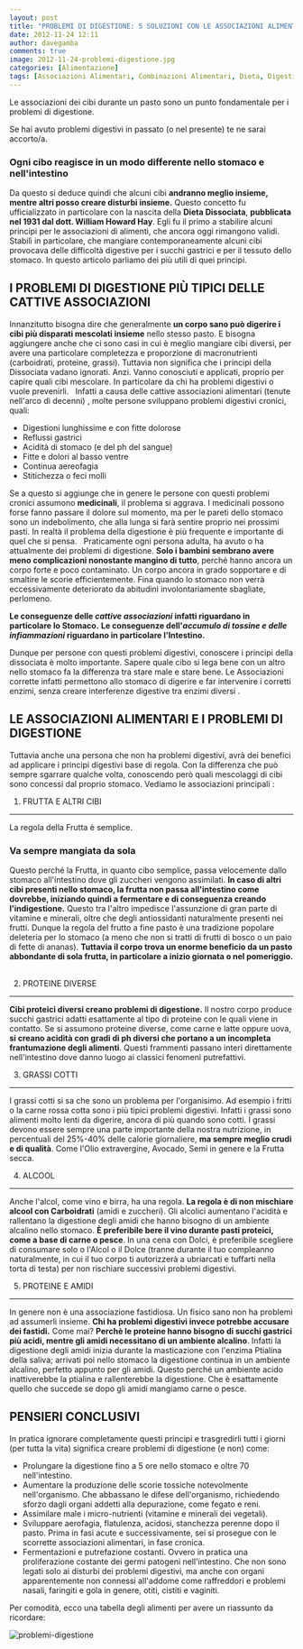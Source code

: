 ```yaml
---
layout: post
title: "PROBLEMI DI DIGESTIONE: 5 SOLUZIONI CON LE ASSOCIAZIONI ALIMENTARI"
date: 2012-11-24 12:11
author: davegamba
comments: true
image: 2012-11-24-problemi-digestione.jpg
categories: [Alimentazione]
tags: [Associazioni Alimentari, Combinazioni Alimentari, Dieta, Digestione, Dissociata, Problemi Digestivi]
---
```

Le associazioni dei cibi durante un pasto sono un punto fondamentale per i problemi di digestione.

Se hai avuto problemi digestivi in passato (o nel presente) te ne sarai accorto/a.

### Ogni cibo reagisce in un modo differente nello stomaco e nell'intestino

Da questo si deduce quindi che alcuni cibi **andranno meglio insieme, mentre altri posso creare disturbi insieme.** Questo concetto fu ufficializzato in particolare con la nascita della **Dieta Dissociata**, **pubblicata nel 1931 dal dott. William Howard Hay**. Egli fu il primo a stabilire alcuni principi per le associazioni di alimenti, che ancora oggi rimangono validi. Stabilì in particolare, che mangiare contemporaneamente alcuni cibi provocava delle difficoltà digestive per i succhi gastrici e per il tessuto dello stomaco. In questo articolo parliamo dei più utili di quei principi.

I PROBLEMI DI DIGESTIONE PIÙ TIPICI DELLE CATTIVE ASSOCIAZIONI
---------------------------------------------------------------

Innanzitutto bisogna dire che generalmente **un corpo sano può digerire i cibi più disparati mescolati insieme** nello stesso pasto. E bisogna aggiungere anche che ci sono casi in cui è meglio mangiare cibi diversi, per avere una particolare completezza e proporzione di macronutrienti (carboidrati, proteine, grassi). Tuttavia non significa che i principi della Dissociata vadano ignorati. Anzi. Vanno conosciuti e applicati, proprio per capire quali cibi mescolare. In particolare da chi ha problemi digestivi o vuole prevenirli.   Infatti a causa delle cattive associazioni alimentari (tenute nell'arco di decenni) , molte persone sviluppano problemi digestivi cronici, quali:

- Digestioni lunghissime e con fitte dolorose
- Reflussi gastrici
- Acidità di stomaco (e del ph del sangue)
- Fitte e dolori al basso ventre
- Continua aereofagia
- Stitichezza o feci molli

Se a questo si aggiunge che in genere le persone con questi problemi cronici assumono **medicinali**, il problema si aggrava. I medicinali possono forse fanno passare il dolore sul momento, ma per le pareti dello stomaco sono un indebolimento, che alla lunga si farà sentire proprio nei prossimi pasti. In realtà il problema della digestione è più frequente e importante di quel che si pensa.   Praticamente ogni persona adulta, ha avuto o ha attualmente dei problemi di digestione. **Solo i bambini sembrano avere meno complicazioni nonostante mangino di tutto**, perché hanno ancora un corpo forte e poco contaminato. Un corpo ancora in grado sopportare e di smaltire le scorie efficientemente. Fina quando lo stomaco non verrà eccessivamente deteriorato da abitudini involontariamente sbagliate, perlomeno.

**Le conseguenze delle _cattive associazioni_ infatti riguardano in particolare lo Stomaco.**
**Le conseguenze dell'_accumulo di tossine e delle infiammazioni_ riguardano in particolare l'Intestino.**

Dunque per persone con questi problemi digestivi, conoscere i principi della dissociata è molto importante. Sapere quale cibo si lega bene con un altro nello stomaco fa la differenza tra stare male e stare bene. Le Associazioni corrette infatti permettono allo stomaco di digerire e far intervenire i corretti enzimi, senza creare interferenze digestive tra enzimi diversi .  

LE ASSOCIAZIONI ALIMENTARI E I PROBLEMI DI DIGESTIONE
-----------------------------------------------------

Tuttavia anche una persona che non ha problemi digestivi, avrà dei benefici ad applicare i principi digestivi base di regola. Con la differenza che può sempre sgarrare qualche volta, conoscendo però quali mescolaggi di cibi sono concessi dal proprio stomaco. Vediamo le associazioni principali :  

1) FRUTTA E ALTRI CIBI
----------------------

La regola della Frutta è semplice.

### Va sempre mangiata da sola

Questo perché la Frutta, in quanto cibo semplice, passa velocemente dallo stomaco all'intestino dove gli zuccheri vengono assimilati. **In caso di altri cibi presenti nello stomaco, la frutta non passa all'intestino come dovrebbe, iniziando quindi a fermentare e di conseguenza creando l'indigestione.** Questo tra l'altro impedisce l'assunzione di gran parte di vitamine e minerali, oltre che degli antiossidanti naturalmente presenti nei frutti. Dunque la regola del frutto a fine pasto è una tradizione popolare deleteria per lo stomaco (a meno che non si tratti di frutti di bosco o un paio di fette di ananas). **Tuttavia il corpo trova un enorme beneficio da un pasto abbondante di sola frutta, in particolare a inizio giornata o nel pomeriggio.**  

2) PROTEINE DIVERSE
-------------------

**Cibi proteici diversi creano problemi di digestione.** Il nostro corpo produce succhi gastrici adatti esattamente al tipo di proteine con le quali viene in contatto. Se si assumono proteine diverse, come carne e latte oppure uova, **si creano acidità con gradi di ph diversi che portano a un incompleta frantumazione degli alimenti**. Questi frammenti passano interi direttamente nell'intestino dove danno luogo ai classici fenomeni putrefattivi.  

3) GRASSI COTTI
---------------

I grassi cotti si sa che sono un problema per l'organisimo. Ad esempio i fritti o la carne rossa cotta sono i più tipici problemi digestivi. Infatti i grassi sono alimenti molto lenti da digerire, ancora di più quando sono cotti. I grassi devono essere sempre una parte importante della nostra nutrizione, in percentuali del 25%-40% delle calorie giornaliere, **ma sempre meglio crudi e di qualità**. Come l'Olio extravergine, Avocado, Semi in genere e la Frutta secca.  

4) ALCOOL
---------

Anche l'alcol, come vino e birra, ha una regola. **La regola è di non mischiare alcool con Carboidrati** (amidi e zuccheri). Gli alcolici aumentano l'acidità e rallentano la digestione degli amidi che hanno bisogno di un ambiente alcalino nello stomaco. **È preferibile bere il vino durante pasti proteici, come a base di carne o pesce**. In una cena con Dolci, è preferibile scegliere di consumare solo o l'Alcol o il Dolce (tranne durante il tuo compleanno naturalmente, in cui il tuo corpo ti autorizzerà a ubriarcati e tuffarti nella torta di testa) per non rischiare successivi problemi digestivi.  

5) PROTEINE E AMIDI
-------------------

In genere non è una associazione fastidiosa. Un fisico sano non ha problemi ad assumerli insieme. **Chi ha problemi digestivi invece potrebbe accusare dei fastidi.** Come mai? **Perchè le proteine hanno bisogno di succhi gastrici più acidi, mentre gli amidi necessitano di un ambiente alcalino**. Infatti la digestione degli amidi inizia durante la masticazione con l'enzima Ptialina della saliva; arrivati poi nello stomaco la digestione continua in un ambiente alcalino, perfetto appunto per gli amidi. Questo perché un ambiente acido inattiverebbe la ptialina e rallenterebbe la digestione. Che è esattamente quello che succede se dopo gli amidi mangiamo carne o pesce.  

PENSIERI CONCLUSIVI
-------------------

In pratica ignorare completamente questi principi e trasgredirli tutti i giorni (per tutta la vita) significa creare problemi di digestione (e non) come:  

- Prolungare la digestione fino a 5 ore nello stomaco e oltre 70 nell'intestino.
- Aumentare la produzione delle scorie tossiche notevolmente nell'organismo. Che abbassano le difese dell'organismo, richiedendo sforzo dagli organi addetti alla depurazione, come fegato e reni.
- Assimilare male i micro-nutrienti (vitamine e minerali dei vegetali).
- Sviluppare aerofagia, flatulenza, acidosi, stanchezza perenne dopo il pasto. Prima in fasi acute e successivamente, sei si prosegue con le scorrette associazioni alimentari, in fase cronica.
- Fermentazioni e putrefazione costanti. Ovvero in pratica una proliferazione costante dei germi patogeni nell'intestino. Che non sono legati solo ai disturbi dei problemi digestivi, ma anche con organi apparentemente non connessi all'addome come raffreddori e problemi nasali, faringiti e gola in genere, otiti, cistiti e vaginiti.

Per comodità, ecco una tabella degli alimenti per avere un riassunto da ricordare:

![problemi-digestione]({{site.images_root}}associazioni-alimentari.png "associazione alimentari")
